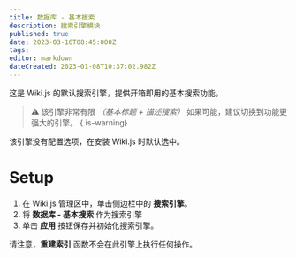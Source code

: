 ```yaml
---
title: 数据库 - 基本搜索
description: 搜索引擎模块
published: true
date: 2023-03-16T08:45:000Z
tags: 
editor: markdown
dateCreated: 2023-01-08T10:37:02.982Z
---
```


这是 Wiki.js 的默认搜索引擎，提供开箱即用的基本搜索功能。 

> :warning: 该引擎非常有限 *（基本标题 + 描述搜索）* 如果可能，建议切换到功能更强大的引擎。
{.is-warning}

该引擎没有配置选项，在安装 Wiki.js 时默认选中。 

# Setup

1. 在 Wiki.js 管理区中，单击侧边栏中的 **搜索引擎**。
1. 将 **数据库 - 基本搜索** 作为搜索引擎
1. 单击 **应用** 按钮保存并初始化搜索引擎。

请注意，**重建索引** 函数不会在此引擎上执行任何操作。